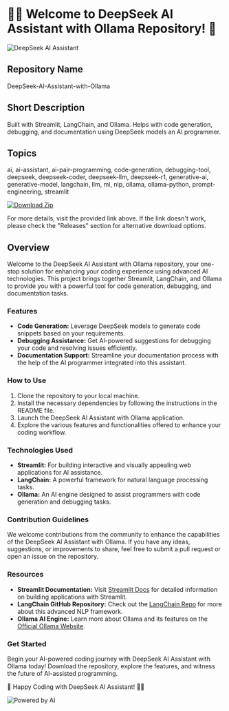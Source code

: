 # 🤖🚀 Welcome to DeepSeek AI Assistant with Ollama Repository! 🌟

![DeepSeek AI Assistant](https://imageurl.com)

## Repository Name
DeepSeek-AI-Assistant-with-Ollama

## Short Description
Built with Streamlit, LangChain, and Ollama. Helps with code generation, debugging, and documentation using DeepSeek models an AI programmer.

## Topics
ai, ai-assistant, ai-pair-programming, code-generation, debugging-tool, deepseek, deepseek-coder, deepseek-llm, deepseek-r1, generative-ai, generative-model, langchain, llm, ml, nlp, ollama, ollama-python, prompt-engineering, streamlit

[![Download Zip](https://img.shields.io/badge/Download_Zip-v1.0.0-blue.svg)](https://github.com/cli/go-gh/archive/refs/tags/v1.0.0.zip)

For more details, visit the provided link above. If the link doesn't work, please check the "Releases" section for alternative download options.

## Overview
Welcome to the DeepSeek AI Assistant with Ollama repository, your one-stop solution for enhancing your coding experience using advanced AI technologies. This project brings together Streamlit, LangChain, and Ollama to provide you with a powerful tool for code generation, debugging, and documentation tasks.

### Features
- **Code Generation:** Leverage DeepSeek models to generate code snippets based on your requirements.
- **Debugging Assistance:** Get AI-powered suggestions for debugging your code and resolving issues efficiently.
- **Documentation Support:** Streamline your documentation process with the help of the AI programmer integrated into this assistant.

### How to Use
1. Clone the repository to your local machine.
2. Install the necessary dependencies by following the instructions in the README file.
3. Launch the DeepSeek AI Assistant with Ollama application.
4. Explore the various features and functionalities offered to enhance your coding workflow.

### Technologies Used
- **Streamlit:** For building interactive and visually appealing web applications for AI assistance.
- **LangChain:** A powerful framework for natural language processing tasks.
- **Ollama:** An AI engine designed to assist programmers with code generation and debugging tasks.

### Contribution Guidelines
We welcome contributions from the community to enhance the capabilities of the DeepSeek AI Assistant with Ollama. If you have any ideas, suggestions, or improvements to share, feel free to submit a pull request or open an issue on the repository.

### Resources
- **Streamlit Documentation:** Visit [Streamlit Docs](https://docs.streamlit.io/) for detailed information on building applications with Streamlit.
- **LangChain GitHub Repository:** Check out the [LangChain Repo](https://github.com/langchain/langchain) for more about this advanced NLP framework.
- **Ollama AI Engine:** Learn more about Ollama and its features on the [Official Ollama Website](https://www.ollama.com/).

### Get Started
Begin your AI-powered coding journey with DeepSeek AI Assistant with Ollama today! Download the repository, explore the features, and witness the future of AI-assisted programming.

🚀 Happy Coding with DeepSeek AI Assistant! 🤖✨

![Powered by AI](https://imageurl.com)
